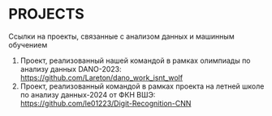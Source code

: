 # PROJECTS
Ссылки на проекты, связанные с анализом данных и машинным обучением
1) Проект, реализованный нашей командой в рамках олимпиады по анализу данных DANO-2023:
https://github.com/Lareton/dano_work_isnt_wolf
2) Проект, реализованный командой в рамках проекта на летней школе по анализу данных-2024 от ФКН ВШЭ:
https://github.com/le01223/Digit-Recognition-CNN
